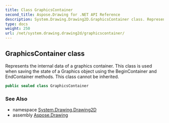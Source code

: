 ```yaml
---
title: Class GraphicsContainer
second_title: Aspose.Drawing for .NET API Reference
description: System.Drawing.Drawing2D.GraphicsContainer class. Represents the internal data of a graphics container. This class is used when saving the state of a Graphics object using the BeginContainer and EndContainer methods. This class cannot be inherited
type: docs
weight: 250
url: /net/system.drawing.drawing2d/graphicscontainer/
---
```

## GraphicsContainer class

Represents the internal data of a graphics container. This class is used when saving the state of a Graphics object using the BeginContainer and EndContainer methods. This class cannot be inherited.

```csharp
public sealed class GraphicsContainer
```

### See Also

* namespace [System.Drawing.Drawing2D](../../system.drawing.drawing2d/)
* assembly [Aspose.Drawing](../../)


